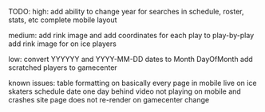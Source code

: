 TODO:
high:
add ability to change year for searches in schedule, roster, stats, etc
complete mobile layout

medium:
add rink image and add coordinates for each play to play-by-play
add rink image for on ice players

low:
convert YYYYYY and YYYY-MM-DD dates to Month DayOfMonth
add scratched players to gamecenter 

known issues:
table formatting on basically every page in mobile
live on ice skaters
schedule date one day behind
video not playing on mobile and crashes site
page does not re-render on gamecenter change